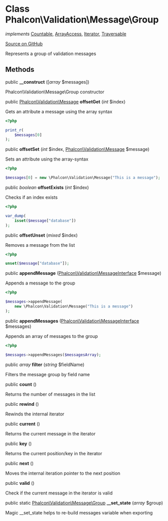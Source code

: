 # Class **Phalcon\\Validation\\Message\\Group**

*implements* [Countable](http://php.net/manual/en/class.countable.php), [ArrayAccess](http://php.net/manual/en/class.arrayaccess.php), [Iterator](http://php.net/manual/en/class.iterator.php), [Traversable](http://php.net/manual/en/class.traversable.php)

<a href="https://github.com/phalcon/cphalcon/blob/master/phalcon/validation/message/group.zep" class="btn btn-default btn-sm">Source on GitHub</a>

Represents a group of validation messages

## Methods
public  **__construct** ([*array* $messages])

Phalcon\\Validation\\Message\\Group constructor

public [Phalcon\Validation\Message](/en/3.1.2/api/Phalcon_Validation_Message) **offsetGet** (*int* $index)

Gets an attribute a message using the array syntax

```php
<?php

print_r(
    $messages[0]
);

```

public  **offsetSet** (*int* $index, [Phalcon\Validation\Message](/en/3.1.2/api/Phalcon_Validation_Message) $message)

Sets an attribute using the array-syntax

```php
<?php

$messages[0] = new \Phalcon\Validation\Message("This is a message");

```

public *boolean* **offsetExists** (*int* $index)

Checks if an index exists

```php
<?php

var_dump(
    isset($message["database"])
);

```

public  **offsetUnset** (*mixed* $index)

Removes a message from the list

```php
<?php

unset($message["database"]);

```

public  **appendMessage** ([Phalcon\Validation\MessageInterface](/en/3.1.2/api/Phalcon_Validation_MessageInterface) $message)

Appends a message to the group

```php
<?php

$messages->appendMessage(
    new \Phalcon\Validation\Message("This is a message")
);

```

public  **appendMessages** ([Phalcon\Validation\MessageInterface](/en/3.1.2/api/Phalcon_Validation_MessageInterface[]) $messages)

Appends an array of messages to the group

```php
<?php

$messages->appendMessages($messagesArray);

```

public *array* **filter** (*string* $fieldName)

Filters the message group by field name

public  **count** ()

Returns the number of messages in the list

public  **rewind** ()

Rewinds the internal iterator

public  **current** ()

Returns the current message in the iterator

public  **key** ()

Returns the current position/key in the iterator

public  **next** ()

Moves the internal iteration pointer to the next position

public  **valid** ()

Check if the current message in the iterator is valid

public static [Phalcon\Validation\Message\Group](/en/3.1.2/api/Phalcon_Validation_Message_Group) **__set_state** (*array* $group)

Magic __set_state helps to re-build messages variable when exporting

